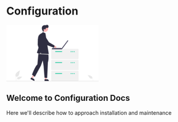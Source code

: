 <div class="two-col">
  <h1>Configuration</h1>
  <img src="../assets/illustrations/undraw_Maintenance_re_59vn.svg" height="150">
</div>

## Welcome to Configuration Docs

Here we'll describe how to approach installation and maintenance

